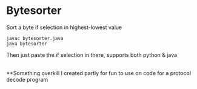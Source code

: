 # Bytesorter
Sort a byte if selection in highest-lowest value
<br>
```
javac bytesorter.java
java bytesorter
```
Then just paste the if selection in there, supports both python & java<br><br>
<p align="center"> 
  
  **Something overkill I created partly for fun to use on code for a protocol decode program
  
</p>

